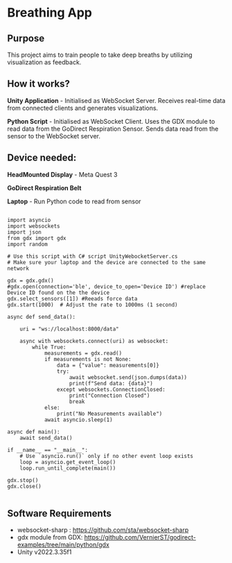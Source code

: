 # Breathing App

## Purpose
This project aims to train people to take deep breaths by utilizing visualization as feedback. 

## How it works?
**Unity Application** - Initialised as WebSocket Server. Receives real-time data from connected clients and generates visualizations. 

**Python Script** - Initialised as WebSocket Client. Uses the GDX module to read data from the GoDirect Respiration Sensor. 
Sends data read from the sensor to the WebSocket server.

## Device needed: 
**HeadMounted Display** - Meta Quest 3

**GoDirect Respiration Belt**

**Laptop** - Run Python code to read from sensor
<pre><code>
import asyncio
import websockets
import json
from gdx import gdx
import random

# Use this script with C# script UnityWebocketServer.cs
# Make sure your laptop and the device are connected to the same network

gdx = gdx.gdx()
#gdx.open(connection='ble', device_to_open='Device ID') #replace Device ID found on the the device
gdx.select_sensors([1]) #Reeads force data
gdx.start(1000)  # Adjust the rate to 1000ms (1 second)

async def send_data():

    uri = "ws://localhost:8000/data"

    async with websockets.connect(uri) as websocket:
        while True: 
            measurements = gdx.read()
            if measurements is not None:
                data = {"value": measurements[0]}
                try: 
                    await websocket.send(json.dumps(data))
                    print(f"Send data: {data}")
                except websockets.ConnectionClosed:
                    print("Connection Closed")
                    break 
            else:
                print("No Measurements available")
            await asyncio.sleep(1)

async def main():
    await send_data()

if __name__ == "__main__":
    # Use `asyncio.run()` only if no other event loop exists
    loop = asyncio.get_event_loop()
    loop.run_until_complete(main())
    
gdx.stop()
gdx.close()
  
</code></pre>


## Software Requirements
- websocket-sharp : https://github.com/sta/websocket-sharp
- gdx module from GDX: https://github.com/VernierST/godirect-examples/tree/main/python/gdx
- Unity v2022.3.35f1

